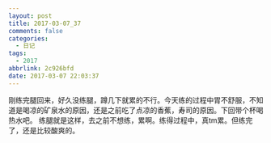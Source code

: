 ```yaml
---
layout: post
title: 2017-03-07_37
comments: false
categories:
  - 日记
tags:
  - 2017
abbrlink: 2c926bfd
date: 2017-03-07 22:03:37
---
```


  刚练完腿回来，好久没练腿，蹲几下就累的不行。今天练的过程中胃不舒服，不知道是喝凉的矿泉水的原因，还是之前吃了点凉的香蕉，寿司的原因。下回带个杯喝热水吧。
  练腿就是这样，去之前不想练，累啊。练得过程中，真tm累。但练完了，还是比较酸爽的。
